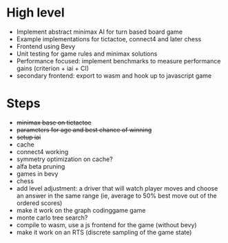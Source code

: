 # High level
- Implement abstract minimax AI for turn based board game
- Example implementations for tictactoe, connect4 and later chess
- Frontend using Bevy
- Unit testing for game rules and minimax solutions
- Performance focused: implement benchmarks to measure performance gains (criterion + iai + CI)
- secondary frontend: export to wasm and hook up to javascript game

# Steps
- ~~minimax base on tictactoe~~
- ~~parameters for age and best chance of winning~~
- ~~setup iai~~
- cache
- connect4 working
- symmetry optimization on cache?
- alfa beta pruning
- games in bevy
- chess
- add level adjustment: a driver that will watch player moves and choose an answer in the same range (ie, average to 50% best move out of the ordered scores)
- make it work on the graph codinggame game
- monte carlo tree search?
- compile to wasm, use a js frontend for the game (without bevy)
- make it work on an RTS (discrete sampling of the game state)